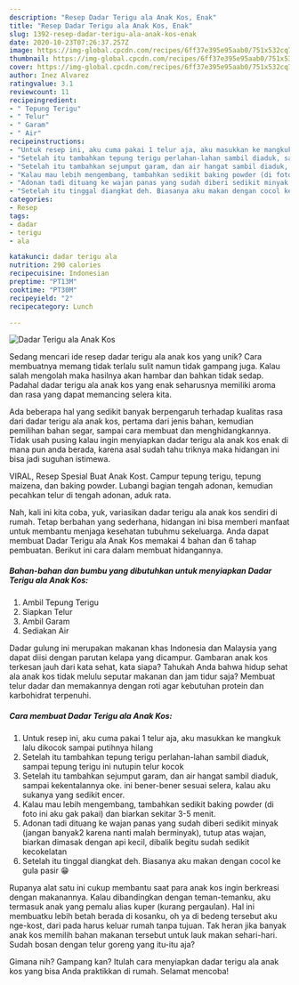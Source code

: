 ```yaml
---
description: "Resep Dadar Terigu ala Anak Kos, Enak"
title: "Resep Dadar Terigu ala Anak Kos, Enak"
slug: 1392-resep-dadar-terigu-ala-anak-kos-enak
date: 2020-10-23T07:26:37.257Z
image: https://img-global.cpcdn.com/recipes/6ff37e395e95aab0/751x532cq70/dadar-terigu-ala-anak-kos-foto-resep-utama.jpg
thumbnail: https://img-global.cpcdn.com/recipes/6ff37e395e95aab0/751x532cq70/dadar-terigu-ala-anak-kos-foto-resep-utama.jpg
cover: https://img-global.cpcdn.com/recipes/6ff37e395e95aab0/751x532cq70/dadar-terigu-ala-anak-kos-foto-resep-utama.jpg
author: Inez Alvarez
ratingvalue: 3.1
reviewcount: 11
recipeingredient:
- " Tepung Terigu"
- " Telur"
- " Garam"
- " Air"
recipeinstructions:
- "Untuk resep ini, aku cuma pakai 1 telur aja, aku masukkan ke mangkuk lalu dikocok sampai putihnya hilang"
- "Setelah itu tambahkan tepung terigu perlahan-lahan sambil diaduk, sampai tepung terigu ini nutupin telur kocok"
- "Setelah itu tambahkan sejumput garam, dan air hangat sambil diaduk, sampai kekentalannya oke. ini bener-bener sesuai selera, kalau aku sukanya yang sedikit encer."
- "Kalau mau lebih mengembang, tambahkan sedikit baking powder (di foto ini aku gak pakai) dan biarkan sekitar 3-5 menit."
- "Adonan tadi dituang ke wajan panas yang sudah diberi sedikit minyak (jangan banyak2 karena nanti malah berminyak), tutup atas wajan, biarkan dimasak dengan api kecil, dibalik begitu sudah sedikit kecokelatan"
- "Setelah itu tinggal diangkat deh. Biasanya aku makan dengan cocol ke gula pasir 😁"
categories:
- Resep
tags:
- dadar
- terigu
- ala

katakunci: dadar terigu ala 
nutrition: 290 calories
recipecuisine: Indonesian
preptime: "PT13M"
cooktime: "PT30M"
recipeyield: "2"
recipecategory: Lunch

---
```



![Dadar Terigu ala Anak Kos](https://img-global.cpcdn.com/recipes/6ff37e395e95aab0/751x532cq70/dadar-terigu-ala-anak-kos-foto-resep-utama.jpg)

Sedang mencari ide resep dadar terigu ala anak kos yang unik? Cara membuatnya memang tidak terlalu sulit namun tidak gampang juga. Kalau salah mengolah maka hasilnya akan hambar dan bahkan tidak sedap. Padahal dadar terigu ala anak kos yang enak seharusnya memiliki aroma dan rasa yang dapat memancing selera kita.

Ada beberapa hal yang sedikit banyak berpengaruh terhadap kualitas rasa dari dadar terigu ala anak kos, pertama dari jenis bahan, kemudian pemilihan bahan segar, sampai cara membuat dan menghidangkannya. Tidak usah pusing kalau ingin menyiapkan dadar terigu ala anak kos enak di mana pun anda berada, karena asal sudah tahu triknya maka hidangan ini bisa jadi suguhan istimewa.

VIRAL, Resep Spesial Buat Anak Kost. Campur tepung terigu, tepung maizena, dan baking powder. Lubangi bagian tengah adonan, kemudian pecahkan telur di tengah adonan, aduk rata.


Nah, kali ini kita coba, yuk, variasikan dadar terigu ala anak kos sendiri di rumah. Tetap berbahan yang sederhana, hidangan ini bisa memberi manfaat untuk membantu menjaga kesehatan tubuhmu sekeluarga. Anda dapat membuat Dadar Terigu ala Anak Kos memakai 4 bahan dan 6 tahap pembuatan. Berikut ini cara dalam membuat hidangannya.

<!--inarticleads1-->

##### Bahan-bahan dan bumbu yang dibutuhkan untuk menyiapkan Dadar Terigu ala Anak Kos:

1. Ambil  Tepung Terigu
1. Siapkan  Telur
1. Ambil  Garam
1. Sediakan  Air


Dadar gulung ini merupakan makanan khas Indonesia dan Malaysia yang dapat diisi dengan parutan kelapa yang dicampur. Gambaran anak kos terkesan jauh dari kata sehat, kata siapa? Tahukah Anda bahwa hidup sehat ala anak kos tidak melulu seputar makanan dan jam tidur saja? Membuat telur dadar dan memakannya dengan roti agar kebutuhan protein dan karbohidrat terpenuhi. 

<!--inarticleads2-->

##### Cara membuat Dadar Terigu ala Anak Kos:

1. Untuk resep ini, aku cuma pakai 1 telur aja, aku masukkan ke mangkuk lalu dikocok sampai putihnya hilang
1. Setelah itu tambahkan tepung terigu perlahan-lahan sambil diaduk, sampai tepung terigu ini nutupin telur kocok
1. Setelah itu tambahkan sejumput garam, dan air hangat sambil diaduk, sampai kekentalannya oke. ini bener-bener sesuai selera, kalau aku sukanya yang sedikit encer.
1. Kalau mau lebih mengembang, tambahkan sedikit baking powder (di foto ini aku gak pakai) dan biarkan sekitar 3-5 menit.
1. Adonan tadi dituang ke wajan panas yang sudah diberi sedikit minyak (jangan banyak2 karena nanti malah berminyak), tutup atas wajan, biarkan dimasak dengan api kecil, dibalik begitu sudah sedikit kecokelatan
1. Setelah itu tinggal diangkat deh. Biasanya aku makan dengan cocol ke gula pasir 😁


Rupanya alat satu ini cukup membantu saat para anak kos ingin berkreasi dengan makanannya. Kalau dibandingkan dengan teman-temanku, aku termasuk anak yang pemalu alias kuper (kurang pergaulan). Hal ini membuatku lebih betah berada di kosanku, oh ya di bedeng tersebut aku nge-kost, dari pada harus keluar rumah tanpa tujuan. Tak heran jika banyak anak kos memilih bahan makanan tersebut untuk lauk makan sehari-hari. Sudah bosan dengan telur goreng yang itu-itu aja? 

Gimana nih? Gampang kan? Itulah cara menyiapkan dadar terigu ala anak kos yang bisa Anda praktikkan di rumah. Selamat mencoba!
